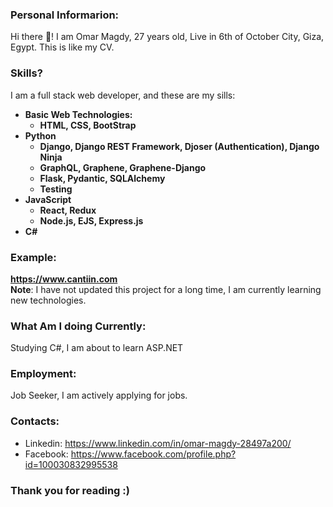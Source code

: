 
### Personal Informarion:
Hi there 👋! I am Omar Magdy, 27 years old, 
Live in 6th of October City, Giza, Egypt. 
This is like my CV.



### Skills?
I am a full stack web developer, and these are my sills:

<b>


- Basic Web Technologies:
	- HTML, CSS, BootStrap
- Python 
	- Django, Django REST Framework, Djoser (Authentication), 
		Django Ninja
	- GraphQL, Graphene, Graphene-Django
	- Flask, Pydantic, SQLAlchemy
	- Testing
- JavaScript
	- React, Redux
	- Node.js, EJS, Express.js
- C#
</b>



### Example:
**https://www.cantiin.com**  
**Note**: I have not updated this project for a long time, 
I am currently learning new technologies.




### What Am I doing Currently:
Studying C#, I am about to learn ASP.NET



### Employment:
Job Seeker, I am actively applying for jobs.



### Contacts:
- Linkedin: https://www.linkedin.com/in/omar-magdy-28497a200/
- Facebook: https://www.facebook.com/profile.php?id=100030832995538


### Thank you for reading :)

<!--
**OmarThinks/OmarThinks** is a ✨ _special_ ✨ repository because its `README.md` (this file) appears on your GitHub profile.

Here are some ideas to get you started:

- 🔭 I’m currently working on ...
- 🌱 I’m currently learning ...
- 👯 I’m looking to collaborate on ...
- 🤔 I’m looking for help with ...
- 💬 Ask me about ...
- 📫 How to reach me: ...
- ⚡ Fun fact: ...
-->
